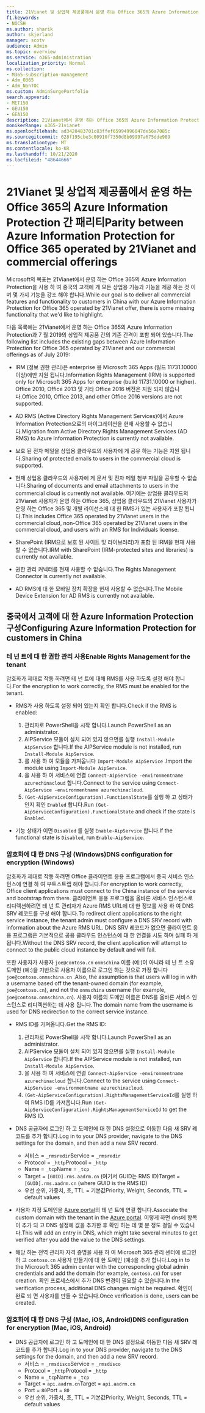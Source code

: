 ```yaml
---
title: 21Vianet 및 상업적 제공품에서 운영 하는 Office 365의 Azure Information Protection 간 패리티
f1.keywords:
- NOCSH
ms.author: sharik
author: skjerland
manager: scotv
audience: Admin
ms.topic: overview
ms.service: o365-administration
localization_priority: Normal
ms.collection:
- M365-subscription-management
- Adm_O365
- Adm_NonTOC
ms.custom: AdminSurgePortfolio
search.appverid:
- MET150
- GEU150
- GEA150
description: 21Vianet에서 운영 하는 Office 365의 Azure Information Protection에 대해 자세히 알아보고 중국의 고객을 위해이를 구성 하는 방법을 알아보세요.
monikerRange: o365-21vianet
ms.openlocfilehash: ad3420483701c83ffef65994996047de56a7085c
ms.sourcegitcommit: 628f195cbe3c00910f7350d8b09997a675dde989
ms.translationtype: MT
ms.contentlocale: ko-KR
ms.lasthandoff: 10/21/2020
ms.locfileid: "48644666"
---
```

# <a name="parity-between-azure-information-protection-for-office-365-operated-by-21vianet-and-commercial-offerings"></a><span data-ttu-id="5c17b-103">21Vianet 및 상업적 제공품에서 운영 하는 Office 365의 Azure Information Protection 간 패리티</span><span class="sxs-lookup"><span data-stu-id="5c17b-103">Parity between Azure Information Protection for Office 365 operated by 21Vianet and commercial offerings</span></span>

<span data-ttu-id="5c17b-104">Microsoft의 목표는 21Vianet에서 운영 하는 Office 365의 Azure Information Protection을 사용 하 여 중국의 고객에 게 모든 상업용 기능과 기능을 제공 하는 것 이며 몇 가지 기능을 강조 해야 합니다.</span><span class="sxs-lookup"><span data-stu-id="5c17b-104">While our goal is to deliver all commercial features and functionality to customers in China with our Azure Information Protection for Office 365 operated by 21Vianet offer, there is some missing functionality that we'd like to highlight.</span></span>

<span data-ttu-id="5c17b-105">다음 목록에는 21Vianet에서 운영 하는 Office 365의 Azure Information Protection과 7 월 2019의 상업적 제공품 간의 기존 간격이 포함 되어 있습니다.</span><span class="sxs-lookup"><span data-stu-id="5c17b-105">The following list includes the existing gaps between Azure Information Protection for Office 365 operated by 21Vianet and our commercial offerings as of July 2019:</span></span>

- <span data-ttu-id="5c17b-106">IRM (정보 권한 관리)은 enterprise 용 Microsoft 365 Apps (빌드 11731.10000 이상)에만 지원 됩니다.</span><span class="sxs-lookup"><span data-stu-id="5c17b-106">Information Rights Management (IRM) is supported only for Microsoft 365 Apps for enterprise (build 11731.10000 or higher).</span></span> <span data-ttu-id="5c17b-107">Office 2010, Office 2013 및 기타 Office 2016 버전은 지원 되지 않습니다.</span><span class="sxs-lookup"><span data-stu-id="5c17b-107">Office 2010, Office 2013, and other Office 2016 versions are not supported.</span></span>

- <span data-ttu-id="5c17b-108">AD RMS (Active Directory Rights Management Services)에서 Azure Information Protection으로의 마이그레이션을 현재 사용할 수 없습니다.</span><span class="sxs-lookup"><span data-stu-id="5c17b-108">Migration from Active Directory Rights Management Services (AD RMS) to Azure Information Protection is currently not available.</span></span>
  
- <span data-ttu-id="5c17b-109">보호 된 전자 메일을 상업용 클라우드의 사용자에 게 공유 하는 기능은 지원 됩니다.</span><span class="sxs-lookup"><span data-stu-id="5c17b-109">Sharing of protected emails to users in the commercial cloud is supported.</span></span>
  
- <span data-ttu-id="5c17b-110">현재 상업용 클라우드의 사용자에 게 문서 및 전자 메일 첨부 파일을 공유할 수 없습니다.</span><span class="sxs-lookup"><span data-stu-id="5c17b-110">Sharing of documents and email attachments to users in the commercial cloud is currently not available.</span></span> <span data-ttu-id="5c17b-111">여기에는 상업용 클라우드의 21Vianet 사용자가 운영 하는 Office 365, 상업용 클라우드의 21Vianet 사용자가 운영 하는 Office 365 및 개별 라이선스에 대 한 RMS가 있는 사용자가 포함 됩니다.</span><span class="sxs-lookup"><span data-stu-id="5c17b-111">This includes Office 365 operated by 21Vianet users in the commercial cloud, non-Office 365 operated by 21Vianet users in the commercial cloud, and users with an RMS for Individuals license.</span></span>
  
- <span data-ttu-id="5c17b-112">SharePoint (IRM으로 보호 된 사이트 및 라이브러리)가 포함 된 IRM을 현재 사용할 수 없습니다.</span><span class="sxs-lookup"><span data-stu-id="5c17b-112">IRM with SharePoint (IRM-protected sites and libraries) is currently not available.</span></span>
  
- <span data-ttu-id="5c17b-113">권한 관리 커넥터를 현재 사용할 수 없습니다.</span><span class="sxs-lookup"><span data-stu-id="5c17b-113">The Rights Management Connector is currently not available.</span></span>
  
- <span data-ttu-id="5c17b-114">AD RMS에 대 한 모바일 장치 확장을 현재 사용할 수 없습니다.</span><span class="sxs-lookup"><span data-stu-id="5c17b-114">The Mobile Device Extension for AD RMS is currently not available.</span></span>

## <a name="configuring-azure-information-protection-for-customers-in-china"></a><span data-ttu-id="5c17b-115">중국에서 고객에 대 한 Azure Information Protection 구성</span><span class="sxs-lookup"><span data-stu-id="5c17b-115">Configuring Azure Information Protection for customers in China</span></span>

### <a name="enable-rights-management-for-the-tenant"></a><span data-ttu-id="5c17b-116">테 넌 트에 대 한 권한 관리 사용</span><span class="sxs-lookup"><span data-stu-id="5c17b-116">Enable Rights Management for the tenant</span></span>

<span data-ttu-id="5c17b-117">암호화가 제대로 작동 하려면 테 넌 트에 대해 RMS를 사용 하도록 설정 해야 합니다.</span><span class="sxs-lookup"><span data-stu-id="5c17b-117">For the encryption to work correctly, the RMS must be enabled for the tenant.</span></span>

- <span data-ttu-id="5c17b-118">RMS가 사용 하도록 설정 되어 있는지 확인 합니다.</span><span class="sxs-lookup"><span data-stu-id="5c17b-118">Check if the RMS is enabled:</span></span>
  1. <span data-ttu-id="5c17b-119">관리자로 PowerShell을 시작 합니다.</span><span class="sxs-lookup"><span data-stu-id="5c17b-119">Launch PowerShell as an administrator.</span></span>
  2. <span data-ttu-id="5c17b-120">AIPService 모듈이 설치 되어 있지 않으면를 실행 `Install-Module AipService` 합니다.</span><span class="sxs-lookup"><span data-stu-id="5c17b-120">If the AIPService module is not installed, run `Install-Module AipService`.</span></span>
  3. <span data-ttu-id="5c17b-121">를 사용 하 여 모듈을 가져옵니다 `Import-Module AipService` .</span><span class="sxs-lookup"><span data-stu-id="5c17b-121">Import the module using `Import-Module AipService`.</span></span>
  4. <span data-ttu-id="5c17b-122">을 사용 하 여 서비스에 연결 `Connect-AipService -environmentname azurechinacloud` 합니다.</span><span class="sxs-lookup"><span data-stu-id="5c17b-122">Connect to the service using `Connect-AipService -environmentname azurechinacloud`.</span></span>
  5. <span data-ttu-id="5c17b-123">`(Get-AipServiceConfiguration).FunctionalState`를 실행 하 고 상태가 인지 확인 `Enabled` 합니다.</span><span class="sxs-lookup"><span data-stu-id="5c17b-123">Run `(Get-AipServiceConfiguration).FunctionalState` and check if the state is `Enabled`.</span></span>

- <span data-ttu-id="5c17b-124">기능 상태가 이면 `Disabled` 를 실행 `Enable-AipService` 합니다.</span><span class="sxs-lookup"><span data-stu-id="5c17b-124">If the functional state is `Disabled`, run `Enable-AipService`.</span></span>

### <a name="dns-configuration-for-encryption-windows"></a><span data-ttu-id="5c17b-125">암호화에 대 한 DNS 구성 (Windows)</span><span class="sxs-lookup"><span data-stu-id="5c17b-125">DNS configuration for encryption (Windows)</span></span>

<span data-ttu-id="5c17b-126">암호화가 제대로 작동 하려면 Office 클라이언트 응용 프로그램에서 중국 서비스 인스턴스에 연결 하 여 부트스트랩 해야 합니다.</span><span class="sxs-lookup"><span data-stu-id="5c17b-126">For encryption to work correctly, Office client applications must connect to the China instance of the service and bootstrap from there.</span></span> <span data-ttu-id="5c17b-127">클라이언트 응용 프로그램을 올바른 서비스 인스턴스로 리디렉션하려면 테 넌 트 관리자가 Azure RMS URL에 대 한 정보를 사용 하 여 DNS SRV 레코드를 구성 해야 합니다.</span><span class="sxs-lookup"><span data-stu-id="5c17b-127">To redirect client applications to the right service instance, the tenant admin must configure a DNS SRV record with information about the Azure RMS URL.</span></span> <span data-ttu-id="5c17b-128">DNS SRV 레코드가 없으면 클라이언트 응용 프로그램은 기본적으로 공용 클라우드 인스턴스에 대 한 연결을 시도 하며 실패 하 게 됩니다.</span><span class="sxs-lookup"><span data-stu-id="5c17b-128">Without the DNS SRV record, the client application will attempt to connect to the public cloud instance by default and will fail.</span></span>

<span data-ttu-id="5c17b-129">또한 사용자가 사용자 `joe@contoso.cn` `onmschina` 이름 (예:)이 아니라 테 넌 트 소유 도메인 (예:)을 기반으로 사용자 이름으로 로그인 하는 것으로 가정 합니다 `joe@contoso.onmschina.cn` .</span><span class="sxs-lookup"><span data-stu-id="5c17b-129">Also, the assumption is that users will log in with a username based off the tenant-owned domain (for example, `joe@contoso.cn`), and not the `onmschina` username (for example, `joe@contoso.onmschina.cn`).</span></span> <span data-ttu-id="5c17b-130">사용자 이름의 도메인 이름은 DNS를 올바른 서비스 인스턴스로 리디렉션하는 데 사용 됩니다.</span><span class="sxs-lookup"><span data-stu-id="5c17b-130">The domain name from the username is used for DNS redirection to the correct service instance.</span></span>

- <span data-ttu-id="5c17b-131">RMS ID를 가져옵니다.</span><span class="sxs-lookup"><span data-stu-id="5c17b-131">Get the RMS ID:</span></span>
  1. <span data-ttu-id="5c17b-132">관리자로 PowerShell을 시작 합니다.</span><span class="sxs-lookup"><span data-stu-id="5c17b-132">Launch PowerShell as an administrator.</span></span>
  2. <span data-ttu-id="5c17b-133">AIPService 모듈이 설치 되어 있지 않으면를 실행 `Install-Module AipService` 합니다.</span><span class="sxs-lookup"><span data-stu-id="5c17b-133">If the AIPService module is not installed, run `Install-Module AipService`.</span></span>
  3. <span data-ttu-id="5c17b-134">을 사용 하 여 서비스에 연결 `Connect-AipService -environmentname azurechinacloud` 합니다.</span><span class="sxs-lookup"><span data-stu-id="5c17b-134">Connect to the service using `Connect-AipService -environmentname azurechinacloud`.</span></span>
  4. <span data-ttu-id="5c17b-135">`(Get-AipServiceConfiguration).RightsManagementServiceId`를 실행 하 여 RMS ID를 가져옵니다.</span><span class="sxs-lookup"><span data-stu-id="5c17b-135">Run `(Get-AipServiceConfiguration).RightsManagementServiceId` to get the RMS ID.</span></span>

- <span data-ttu-id="5c17b-136">DNS 공급자에 로그인 하 고 도메인에 대 한 DNS 설정으로 이동한 다음 새 SRV 레코드를 추가 합니다.</span><span class="sxs-lookup"><span data-stu-id="5c17b-136">Log in to your DNS provider, navigate to the DNS settings for the domain, and then add a new SRV record.</span></span>
  - <span data-ttu-id="5c17b-137">서비스 = `_rmsredir`</span><span class="sxs-lookup"><span data-stu-id="5c17b-137">Service = `_rmsredir`</span></span>
  - <span data-ttu-id="5c17b-138">Protocol = `_http`</span><span class="sxs-lookup"><span data-stu-id="5c17b-138">Protocol = `_http`</span></span>
  - <span data-ttu-id="5c17b-139">Name = `_tcp`</span><span class="sxs-lookup"><span data-stu-id="5c17b-139">Name = `_tcp`</span></span>
  - <span data-ttu-id="5c17b-140">Target = `[GUID].rms.aadrm.cn` (여기서 GUID는 RMS ID)</span><span class="sxs-lookup"><span data-stu-id="5c17b-140">Target = `[GUID].rms.aadrm.cn` (where GUID is the RMS ID)</span></span>
  - <span data-ttu-id="5c17b-141">우선 순위, 가중치, 초, TTL = 기본값</span><span class="sxs-lookup"><span data-stu-id="5c17b-141">Priority, Weight, Seconds, TTL = default values</span></span>

- <span data-ttu-id="5c17b-142">사용자 지정 도메인을 [Azure portal](https://portal.azure.cn/#blade/Microsoft_AAD_IAM/ActiveDirectoryMenuBlade/Domains)의 테 넌 트에 연결 합니다.</span><span class="sxs-lookup"><span data-stu-id="5c17b-142">Associate the custom domain with the tenant in the [Azure portal](https://portal.azure.cn/#blade/Microsoft_AAD_IAM/ActiveDirectoryMenuBlade/Domains).</span></span> <span data-ttu-id="5c17b-143">이렇게 하면 dns에 항목이 추가 되 고 DNS 설정에 값을 추가한 후 확인 하는 데 몇 분 정도 걸릴 수 있습니다.</span><span class="sxs-lookup"><span data-stu-id="5c17b-143">This will add an entry in DNS, which might take several minutes to get verified after you add the value to the DNS settings.</span></span>

- <span data-ttu-id="5c17b-144">해당 하는 전역 관리자 자격 증명을 사용 하 여 Microsoft 365 관리 센터에 로그인 하 고 `contoso.cn` 사용자 만들기에 대 한 도메인 (예:)을 추가 합니다.</span><span class="sxs-lookup"><span data-stu-id="5c17b-144">Log in to the Microsoft 365 admin center with the corresponding global admin credentials and add the domain (for example, `contoso.cn`) for user creation.</span></span> <span data-ttu-id="5c17b-145">확인 프로세스에서 추가 DNS 변경이 필요할 수 있습니다.</span><span class="sxs-lookup"><span data-stu-id="5c17b-145">In the verification process, additional DNS changes might be required.</span></span> <span data-ttu-id="5c17b-146">확인이 완료 되 면 사용자를 만들 수 있습니다.</span><span class="sxs-lookup"><span data-stu-id="5c17b-146">Once verification is done, users can be created.</span></span>

### <a name="dns-configuration-for-encryption-mac-ios-android"></a><span data-ttu-id="5c17b-147">암호화에 대 한 DNS 구성 (Mac, iOS, Android)</span><span class="sxs-lookup"><span data-stu-id="5c17b-147">DNS configuration for encryption (Mac, iOS, Android)</span></span>

- <span data-ttu-id="5c17b-148">DNS 공급자에 로그인 하 고 도메인에 대 한 DNS 설정으로 이동한 다음 새 SRV 레코드를 추가 합니다.</span><span class="sxs-lookup"><span data-stu-id="5c17b-148">Log in to your DNS provider, navigate to the DNS settings for the domain, and then add a new SRV record.</span></span>
  - <span data-ttu-id="5c17b-149">서비스 = `_rmsdisco`</span><span class="sxs-lookup"><span data-stu-id="5c17b-149">Service = `_rmsdisco`</span></span>
  - <span data-ttu-id="5c17b-150">Protocol = `_http`</span><span class="sxs-lookup"><span data-stu-id="5c17b-150">Protocol = `_http`</span></span>
  - <span data-ttu-id="5c17b-151">Name = `_tcp`</span><span class="sxs-lookup"><span data-stu-id="5c17b-151">Name = `_tcp`</span></span>
  - <span data-ttu-id="5c17b-152">Target = `api.aadrm.cn`</span><span class="sxs-lookup"><span data-stu-id="5c17b-152">Target = `api.aadrm.cn`</span></span>
  - <span data-ttu-id="5c17b-153">Port = `80`</span><span class="sxs-lookup"><span data-stu-id="5c17b-153">Port = `80`</span></span>
  - <span data-ttu-id="5c17b-154">우선 순위, 가중치, 초, TTL = 기본값</span><span class="sxs-lookup"><span data-stu-id="5c17b-154">Priority, Weight, Seconds, TTL = default values</span></span>
